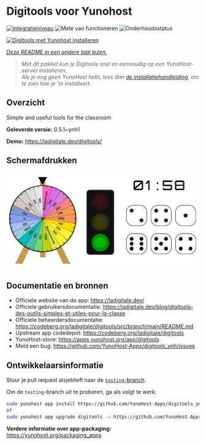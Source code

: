 <!--
NB: Deze README is automatisch gegenereerd door <https://github.com/YunoHost/apps/tree/master/tools/readme_generator>
Hij mag NIET handmatig aangepast worden.
-->

# Digitools voor Yunohost

[![Integratieniveau](https://apps.yunohost.org/badge/integration/digitools)](https://ci-apps.yunohost.org/ci/apps/digitools/)
![Mate van functioneren](https://apps.yunohost.org/badge/state/digitools)
![Onderhoudsstatus](https://apps.yunohost.org/badge/maintained/digitools)

[![Digitools met Yunohost installeren](https://install-app.yunohost.org/install-with-yunohost.svg)](https://install-app.yunohost.org/?app=digitools)

*[Deze README in een andere taal lezen.](./ALL_README.md)*

> *Met dit pakket kun je Digitools snel en eenvoudig op een YunoHost-server installeren.*  
> *Als je nog geen YunoHost hebt, lees dan [de installatiehandleiding](https://yunohost.org/install), om te zien hoe je 'm installeert.*

## Overzicht

Simple and useful tools for the classroom

**Geleverde versie:** 0.5.1~ynh1

**Demo:** <https://ladigitale.dev/digitools/>

## Schermafdrukken

![Schermafdrukken van Digitools](./doc/screenshots/screenshot.jpg)

## Documentatie en bronnen

- Officiele website van de app: <https://ladigitale.dev/>
- Officiele gebruikersdocumentatie: <https://ladigitale.dev/blog/digitools-des-outils-simples-et-utiles-pour-la-classe>
- Officiele beheerdersdocumentatie: <https://codeberg.org/ladigitale/digitools/src/branch/main/README.md>
- Upstream app codedepot: <https://codeberg.org/ladigitale/digitools>
- YunoHost-store: <https://apps.yunohost.org/app/digitools>
- Meld een bug: <https://github.com/YunoHost-Apps/digitools_ynh/issues>

## Ontwikkelaarsinformatie

Stuur je pull request alsjeblieft naar de [`testing`-branch](https://github.com/YunoHost-Apps/digitools_ynh/tree/testing).

Om de `testing`-branch uit te proberen, ga als volgt te werk:

```bash
sudo yunohost app install https://github.com/YunoHost-Apps/digitools_ynh/tree/testing --debug
of
sudo yunohost app upgrade digitools -u https://github.com/YunoHost-Apps/digitools_ynh/tree/testing --debug
```

**Verdere informatie over app-packaging:** <https://yunohost.org/packaging_apps>

